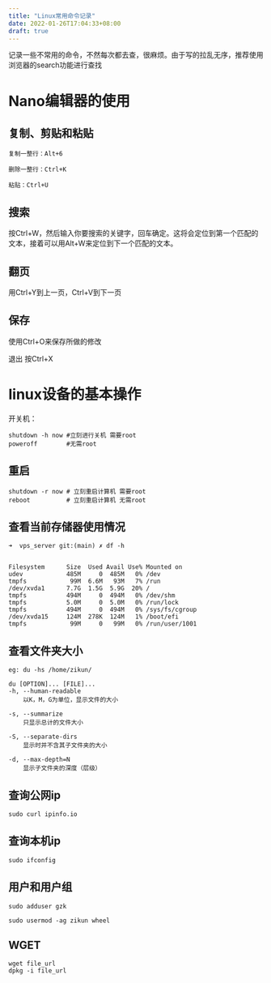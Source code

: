 ```yaml
---
title: "Linux常用命令记录"
date: 2022-01-26T17:04:33+08:00
draft: true
---
```



记录一些不常用的命令，不然每次都去查，很麻烦。由于写的拉乱无序，推荐使用浏览器的search功能进行查找



# Nano编辑器的使用



## 复制、剪贴和粘贴
```
复制一整行：Alt+6

删除一整行：Ctrl+K

粘贴：Ctrl+U
```
## 搜索
按Ctrl+W，然后输入你要搜索的关键字，回车确定。这将会定位到第一个匹配的文本，接着可以用Alt+W来定位到下一个匹配的文本。

## 翻页
用Ctrl+Y到上一页，Ctrl+V到下一页

## 保存
使用Ctrl+O来保存所做的修改

退出
按Ctrl+X

# linux设备的基本操作
开关机：
```
shutdown -h now #立刻进行关机 需要root
poweroff        #无需root
```

## 重启
```
shutdown -r now # 立刻重启计算机 需要root
reboot          # 立刻重启计算机 无需root
```

## 查看当前存储器使用情况
```
➜  vps_server git:(main) ✗ df -h


Filesystem      Size  Used Avail Use% Mounted on
udev            485M     0  485M   0% /dev
tmpfs            99M  6.6M   93M   7% /run
/dev/xvda1      7.7G  1.5G  5.9G  20% /
tmpfs           494M     0  494M   0% /dev/shm
tmpfs           5.0M     0  5.0M   0% /run/lock
tmpfs           494M     0  494M   0% /sys/fs/cgroup
/dev/xvda15     124M  278K  124M   1% /boot/efi
tmpfs            99M     0   99M   0% /run/user/1001

```

## 查看文件夹大小
```
eg: du -hs /home/zikun/

du [OPTION]... [FILE]...
-h, --human-readable
    以K，M，G为单位，显示文件的大小

-s, --summarize
    只显示总计的文件大小

-S, --separate-dirs
    显示时并不含其子文件夹的大小

-d, --max-depth=N
    显示子文件夹的深度（层级）

```

## 查询公网ip
```
sudo curl ipinfo.io
```
## 查询本机ip
```
sudo ifconfig
```

## 用户和用户组
```
sudo adduser gzk

sudo usermod -ag zikun wheel
```

## WGET
```
wget file_url
dpkg -i file_url
```


